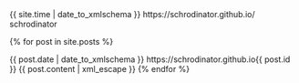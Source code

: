 ---
---
<?xml version="1.0" encoding="utf-8"?>
<feed xmlns="http://www.w3.org/2005/Atom">

 <title>Schrodinator's Blag</title>
 <link href="http://schrodinator.github.io/atom.xml" rel="self"/>
 <link href="http://schrodinator.github.io/"/>
 <updated>{{ site.time | date_to_xmlschema }}</updated>
 <id>https://schrodinator.github.io/</id>
 <author>
   <name>schrodinator</name>
 </author>

 {% for post in site.posts %}
 <entry>
   <title>{{ post.title }}</title>
   <link href="https://schrodinator.github.io{{ post.url }}"/>
   <updated>{{ post.date | date_to_xmlschema }}</updated>
   <id>https://schrodinator.github.io{{ post.id }}</id>
   <content type="html">{{ post.content | xml_escape }}</content>
 </entry>
 {% endfor %}

</feed>
